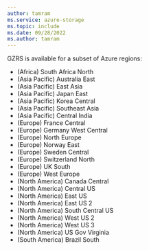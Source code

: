 ```yaml
---
author: tamram
ms.service: azure-storage
ms.topic: include
ms.date: 09/28/2022
ms.author: tamram
---
```


GZRS is available for a subset of Azure regions:

- (Africa) South Africa North
- (Asia Pacific) Australia East
- (Asia Pacific) East Asia
- (Asia Pacific) Japan East
- (Asia Pacific) Korea Central
- (Asia Pacific) Southeast Asia
- (Asia Pacific) Central India
- (Europe) France Central
- (Europe) Germany West Central
- (Europe) North Europe
- (Europe) Norway East
- (Europe) Sweden Central
- (Europe) Switzerland North
- (Europe) UK South
- (Europe) West Europe
- (North America) Canada Central
- (North America) Central US
- (North America) East US
- (North America) East US 2
- (North America) South Central US
- (North America) West US 2
- (North America) West US 3
- (North America) US Gov Virginia
- (South America) Brazil South
